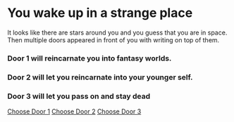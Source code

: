 # You wake up in a strange place

It looks like there are stars around you and you guess that you are in space. Then multiple doors appeared in front of you with writing on top of them.

### Door 1 will reincarnate you into fantasy worlds.
### Door 2 will let you reincarnate into your younger self.
### Door 3 will let you pass on and stay dead

[Choose Door 1](fantasy-world.md)
[Choose Door 2](return-to-younger-self.md)
[Choose Door 3](dont-reincarnate.md)

